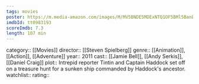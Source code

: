 ```yaml
---
tags: movies
poster: https://m.media-amazon.com/images/M/MV5BNDE5MDExNTQ1OF5BMl5BanBnXkFtZTcwMDIxMTM5Ng@@._V1_SX300.jpg
imdbId: tt0983193
scoreImdb: 7.3
length: 107 min
---
```


category:: [[Movies]]
director:: [[Steven Spielberg]]
genre:: [[Animation]], [[Action]], [[Adventure]]
year:: 2011
cast:: [[Jamie Bell]], [[Andy Serkis]], [[Daniel Craig]]
plot:: Intrepid reporter Tintin and Captain Haddock set off on a treasure hunt for a sunken ship commanded by Haddock's ancestor.
watchlist::
rating::
